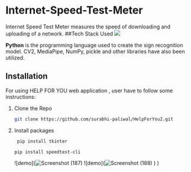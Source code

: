 # Internet-Speed-Test-Meter
Internet Speed Test Meter measures the speed of downloading and uploading of a network.
##Tech Stack Used
<img src="https://img.shields.io/badge/Python-ColourCode?logo=python&logoColor=yellow&style=ShieldStyle" />

**Python** is the programming language used to create the sign recognition model. CV2, MediaPipe, NumPy, pickle and other libraries have also been utilized.
  ## Installation
  For using HELP FOR YOU web application , user have to follow some instructions:
  1. Clone the Repo
     ```sh
     git clone https://github.com/surabhi-paliwal/HelpForYou2.git
     ```
 2. Install packages
    ```sh
     pip install tkinter
     ```
     
      ```sh
     pip install speedtest-cli
     ```
     
       ![demo](![Screenshot (187)](https://github.com/goyalsaksh/Internet-Speed-Test-Meter/assets/98030516/708fde4e-2d53-4cae-8f21-c8b23fce2f89)
       ![demo](![Screenshot (188)](https://github.com/goyalsaksh/Internet-Speed-Test-Meter/assets/98030516/8ea73d73-61a9-4a87-9dcd-b82fae3b4b8e)
)
)

                                                                                                                   
